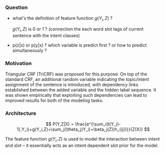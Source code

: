 ### Question

+ what's the definition of feature function $g(Y_i,Z)$ ?

   $g(Y_i,Z)$ is 0 or 1 ? (connection the each word slot tags of current sentence with the intent classes)

  

+ p(z|x) or p(y|x) ? which variable is predict first ? or how to predict simultaneously ?

  



### Motivation

Triangular CRF (TriCRF) was proposed for this purpose: On top of the standard CRF, an additional random variable indicating the topic/intent assignment of the sentence is introduced, with dependency links established between the added variable and the hidden label sequence. It was shown empirically that exploiting such dependencies can lead to improved results for both of the modeling tasks.



### Architecture

$$
P(Y,Z|X) = \frac{e^{\sum_i(t(Y_{i-1},Y_i)+g(Y_i,Z)+\sum_j(\theta_j(Y_i)+\beta_j(Z))h_{ij})}}{Z(X)}
$$

The feature function $g(Y_i,Z)$ is used to model the interaction between intent and slot – it essentially acts as an intent dependent slot prior for the model.



